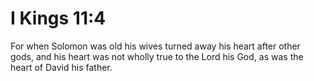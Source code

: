 # I Kings 11:4

For when Solomon was old his wives turned away his heart after other gods, and his heart was not wholly true to the Lord his God, as was the heart of David his father.
